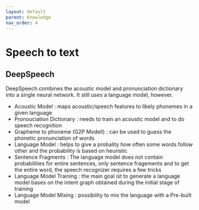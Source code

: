 ```yaml
---
layout: default
parent: Knowledge
nav_order: 4
---
```


# Speech to text

## DeepSpeech
DeepSpeech combines the acoustic model and pronunciation dictionary into a single neural network. It still uses a 
language model, however.
- Acoustic Model : maps acoustic/speech features to likely phonemes in a given language
- Pronouciation Dictionary : needs to train an acoustic model and to do speech recognition
- Grapheme to phoneme (G2P Modell) : can be used to guess the phonetic pronunciation of words
- Language Model : helps to give a probality how often some words follow other and the probability is based on heuristic
- Sentence Fragments : The language model does not contain probabilities for entire sentences, only sentence fragements
and to get the entire word, the speech recognizer requires a few tricks
- Language Model Training : the main goal ist to generate a language model bases on the intent graph obtained during the 
initial stage of training
- Language Model Mixing : possibility to mix the language  with a Pre-built model
